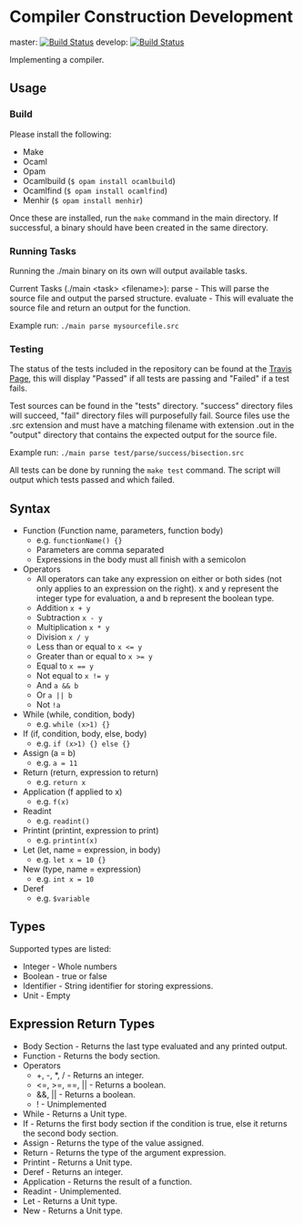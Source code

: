 # Compiler Construction Development

master: [![Build Status](https://travis-ci.org/ChrisLane/Compiler-Construction.svg?branch=master)](https://travis-ci.org/ChrisLane/Compiler-Construction) develop: [![Build Status](https://travis-ci.org/ChrisLane/Compiler-Construction.svg?branch=develop)](https://travis-ci.org/ChrisLane/Compiler-Construction)

Implementing a compiler.

## Usage
### Build
Please install the following:
* Make
* Ocaml
* Opam
* Ocamlbuild (`$ opam install ocamlbuild`)
* Ocamlfind (`$ opam install ocamlfind`)
* Menhir (`$ opam install menhir`)

Once these are installed, run the `make` command in the main directory. If successful, a binary should have been created in the same directory.

### Running Tasks
Running the ./main binary on its own will output available tasks.

Current Tasks (./main \<task> \<filename>):
parse -     This will parse the source file and output the parsed structure.
evaluate -  This will evaluate the source file and return an output for the function.

Example run: `./main parse mysourcefile.src`

### Testing
The status of the tests included in the repository can be found at the [Travis Page](https://travis-ci.org/ChrisLane/Compiler-Construction), this will display "Passed" if all tests are passing and "Failed" if a test fails.

Test sources can be found in the "tests" directory.
"success" directory files will succeed, "fail" directory files will purposefully fail.
Source files use the .src extension and must have a matching filename with extension .out in the "output" directory that contains the expected output for the source file.

Example run: `./main parse test/parse/success/bisection.src`

All tests can be done by running the `make test` command. The script will output which tests passed and which failed.

## Syntax
 * Function (Function name, parameters, function body)
   * e.g. `functionName() {}`
   * Parameters are comma separated
   * Expressions in the body must all finish with a semicolon
 * Operators
   * All operators can take any expression on either or both sides (not only applies to an expression on the right). x and y represent the integer type for evaluation, a and b represent the boolean type.
   * Addition `x + y`
   * Subtraction `x - y`
   * Multiplication `x * y`
   * Division `x / y`
   * Less than or equal to `x <= y`
   * Greater than or equal to `x >= y`
   * Equal to `x == y`
   * Not equal to `x != y`
   * And `a && b`
   * Or `a || b`
   * Not `!a`
 * While (while, condition, body)
   * e.g. `while (x>1) {}`
 * If (if, condition, body, else, body)
   * e.g. `if (x>1) {} else {}`
 * Assign (a = b)
   * e.g. `a = 11`
 * Return (return, expression to return)
   * e.g. `return x`
 * Application (f applied to x)
   * e.g. `f(x)`
 * Readint
   * e.g. `readint()`
 * Printint (printint, expression to print)
   * e.g. `printint(x)`
 * Let (let, name = expression, in body)
   * e.g. `let x = 10 {}`
 * New (type, name = expression)
   * e.g. `int x = 10`
 * Deref
   * e.g. `$variable`

## Types
Supported types are listed:
 * Integer - Whole numbers
 * Boolean - true or false
 * Identifier - String identifier for storing expressions.
 * Unit - Empty
 
## Expression Return Types
 * Body Section - Returns the last type evaluated and any printed output.
 * Function - Returns the body section.
 * Operators
   * +, -, *, / - Returns an integer.
   * <=, >=, ==, || - Returns a boolean.
   * &&, || - Returns a boolean.
   * ! - Unimplemented
 * While - Returns a Unit type.
 * If - Returns the first body section if the condition is true, else it returns the second body section.
 * Assign - Returns the type of the value assigned.
 * Return - Returns the type of the argument expression.
 * Printint - Returns a Unit type.
 * Deref - Returns an integer.
 * Application - Returns the result of a function.
 * Readint - Unimplemented.
 * Let - Returns a Unit type.
 * New - Returns a Unit type.
